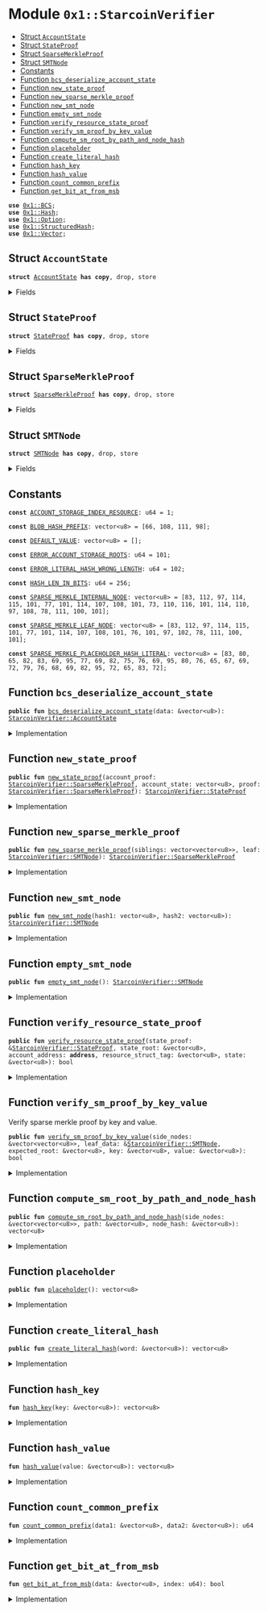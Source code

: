
<a name="0x1_StarcoinVerifier"></a>

# Module `0x1::StarcoinVerifier`



-  [Struct `AccountState`](#0x1_StarcoinVerifier_AccountState)
-  [Struct `StateProof`](#0x1_StarcoinVerifier_StateProof)
-  [Struct `SparseMerkleProof`](#0x1_StarcoinVerifier_SparseMerkleProof)
-  [Struct `SMTNode`](#0x1_StarcoinVerifier_SMTNode)
-  [Constants](#@Constants_0)
-  [Function `bcs_deserialize_account_state`](#0x1_StarcoinVerifier_bcs_deserialize_account_state)
-  [Function `new_state_proof`](#0x1_StarcoinVerifier_new_state_proof)
-  [Function `new_sparse_merkle_proof`](#0x1_StarcoinVerifier_new_sparse_merkle_proof)
-  [Function `new_smt_node`](#0x1_StarcoinVerifier_new_smt_node)
-  [Function `empty_smt_node`](#0x1_StarcoinVerifier_empty_smt_node)
-  [Function `verify_resource_state_proof`](#0x1_StarcoinVerifier_verify_resource_state_proof)
-  [Function `verify_sm_proof_by_key_value`](#0x1_StarcoinVerifier_verify_sm_proof_by_key_value)
-  [Function `compute_sm_root_by_path_and_node_hash`](#0x1_StarcoinVerifier_compute_sm_root_by_path_and_node_hash)
-  [Function `placeholder`](#0x1_StarcoinVerifier_placeholder)
-  [Function `create_literal_hash`](#0x1_StarcoinVerifier_create_literal_hash)
-  [Function `hash_key`](#0x1_StarcoinVerifier_hash_key)
-  [Function `hash_value`](#0x1_StarcoinVerifier_hash_value)
-  [Function `count_common_prefix`](#0x1_StarcoinVerifier_count_common_prefix)
-  [Function `get_bit_at_from_msb`](#0x1_StarcoinVerifier_get_bit_at_from_msb)


<pre><code><b>use</b> <a href="BCS.md#0x1_BCS">0x1::BCS</a>;
<b>use</b> <a href="Hash.md#0x1_Hash">0x1::Hash</a>;
<b>use</b> <a href="Option.md#0x1_Option">0x1::Option</a>;
<b>use</b> <a href="StarcoinVerifier.md#0x1_StructuredHash">0x1::StructuredHash</a>;
<b>use</b> <a href="Vector.md#0x1_Vector">0x1::Vector</a>;
</code></pre>



<a name="0x1_StarcoinVerifier_AccountState"></a>

## Struct `AccountState`



<pre><code><b>struct</b> <a href="StarcoinVerifier.md#0x1_StarcoinVerifier_AccountState">AccountState</a> <b>has</b> <b>copy</b>, drop, store
</code></pre>



<details>
<summary>Fields</summary>


<dl>
<dt>
<code>storage_roots: vector&lt;<a href="Option.md#0x1_Option_Option">Option::Option</a>&lt;vector&lt;u8&gt;&gt;&gt;</code>
</dt>
<dd>

</dd>
</dl>


</details>

<a name="0x1_StarcoinVerifier_StateProof"></a>

## Struct `StateProof`



<pre><code><b>struct</b> <a href="StarcoinVerifier.md#0x1_StarcoinVerifier_StateProof">StateProof</a> <b>has</b> <b>copy</b>, drop, store
</code></pre>



<details>
<summary>Fields</summary>


<dl>
<dt>
<code>account_proof: <a href="StarcoinVerifier.md#0x1_StarcoinVerifier_SparseMerkleProof">StarcoinVerifier::SparseMerkleProof</a></code>
</dt>
<dd>

        * Account state's proof for global state root.

</dd>
<dt>
<code>account_state: vector&lt;u8&gt;</code>
</dt>
<dd>

         * Account state including storage roots.

</dd>
<dt>
<code>proof: <a href="StarcoinVerifier.md#0x1_StarcoinVerifier_SparseMerkleProof">StarcoinVerifier::SparseMerkleProof</a></code>
</dt>
<dd>

         * State's proof for account storage root.

</dd>
</dl>


</details>

<a name="0x1_StarcoinVerifier_SparseMerkleProof"></a>

## Struct `SparseMerkleProof`



<pre><code><b>struct</b> <a href="StarcoinVerifier.md#0x1_StarcoinVerifier_SparseMerkleProof">SparseMerkleProof</a> <b>has</b> <b>copy</b>, drop, store
</code></pre>



<details>
<summary>Fields</summary>


<dl>
<dt>
<code>siblings: vector&lt;vector&lt;u8&gt;&gt;</code>
</dt>
<dd>

</dd>
<dt>
<code>leaf: <a href="StarcoinVerifier.md#0x1_StarcoinVerifier_SMTNode">StarcoinVerifier::SMTNode</a></code>
</dt>
<dd>

</dd>
</dl>


</details>

<a name="0x1_StarcoinVerifier_SMTNode"></a>

## Struct `SMTNode`



<pre><code><b>struct</b> <a href="StarcoinVerifier.md#0x1_StarcoinVerifier_SMTNode">SMTNode</a> <b>has</b> <b>copy</b>, drop, store
</code></pre>



<details>
<summary>Fields</summary>


<dl>
<dt>
<code>hash1: vector&lt;u8&gt;</code>
</dt>
<dd>

</dd>
<dt>
<code>hash2: vector&lt;u8&gt;</code>
</dt>
<dd>

</dd>
</dl>


</details>

<a name="@Constants_0"></a>

## Constants


<a name="0x1_StarcoinVerifier_ACCOUNT_STORAGE_INDEX_RESOURCE"></a>



<pre><code><b>const</b> <a href="StarcoinVerifier.md#0x1_StarcoinVerifier_ACCOUNT_STORAGE_INDEX_RESOURCE">ACCOUNT_STORAGE_INDEX_RESOURCE</a>: u64 = 1;
</code></pre>



<a name="0x1_StarcoinVerifier_BLOB_HASH_PREFIX"></a>



<pre><code><b>const</b> <a href="StarcoinVerifier.md#0x1_StarcoinVerifier_BLOB_HASH_PREFIX">BLOB_HASH_PREFIX</a>: vector&lt;u8&gt; = [66, 108, 111, 98];
</code></pre>



<a name="0x1_StarcoinVerifier_DEFAULT_VALUE"></a>



<pre><code><b>const</b> <a href="StarcoinVerifier.md#0x1_StarcoinVerifier_DEFAULT_VALUE">DEFAULT_VALUE</a>: vector&lt;u8&gt; = [];
</code></pre>



<a name="0x1_StarcoinVerifier_ERROR_ACCOUNT_STORAGE_ROOTS"></a>



<pre><code><b>const</b> <a href="StarcoinVerifier.md#0x1_StarcoinVerifier_ERROR_ACCOUNT_STORAGE_ROOTS">ERROR_ACCOUNT_STORAGE_ROOTS</a>: u64 = 101;
</code></pre>



<a name="0x1_StarcoinVerifier_ERROR_LITERAL_HASH_WRONG_LENGTH"></a>



<pre><code><b>const</b> <a href="StarcoinVerifier.md#0x1_StarcoinVerifier_ERROR_LITERAL_HASH_WRONG_LENGTH">ERROR_LITERAL_HASH_WRONG_LENGTH</a>: u64 = 102;
</code></pre>



<a name="0x1_StarcoinVerifier_HASH_LEN_IN_BITS"></a>



<pre><code><b>const</b> <a href="StarcoinVerifier.md#0x1_StarcoinVerifier_HASH_LEN_IN_BITS">HASH_LEN_IN_BITS</a>: u64 = 256;
</code></pre>



<a name="0x1_StarcoinVerifier_SPARSE_MERKLE_INTERNAL_NODE"></a>



<pre><code><b>const</b> <a href="StarcoinVerifier.md#0x1_StarcoinVerifier_SPARSE_MERKLE_INTERNAL_NODE">SPARSE_MERKLE_INTERNAL_NODE</a>: vector&lt;u8&gt; = [83, 112, 97, 114, 115, 101, 77, 101, 114, 107, 108, 101, 73, 110, 116, 101, 114, 110, 97, 108, 78, 111, 100, 101];
</code></pre>



<a name="0x1_StarcoinVerifier_SPARSE_MERKLE_LEAF_NODE"></a>



<pre><code><b>const</b> <a href="StarcoinVerifier.md#0x1_StarcoinVerifier_SPARSE_MERKLE_LEAF_NODE">SPARSE_MERKLE_LEAF_NODE</a>: vector&lt;u8&gt; = [83, 112, 97, 114, 115, 101, 77, 101, 114, 107, 108, 101, 76, 101, 97, 102, 78, 111, 100, 101];
</code></pre>



<a name="0x1_StarcoinVerifier_SPARSE_MERKLE_PLACEHOLDER_HASH_LITERAL"></a>



<pre><code><b>const</b> <a href="StarcoinVerifier.md#0x1_StarcoinVerifier_SPARSE_MERKLE_PLACEHOLDER_HASH_LITERAL">SPARSE_MERKLE_PLACEHOLDER_HASH_LITERAL</a>: vector&lt;u8&gt; = [83, 80, 65, 82, 83, 69, 95, 77, 69, 82, 75, 76, 69, 95, 80, 76, 65, 67, 69, 72, 79, 76, 68, 69, 82, 95, 72, 65, 83, 72];
</code></pre>



<a name="0x1_StarcoinVerifier_bcs_deserialize_account_state"></a>

## Function `bcs_deserialize_account_state`



<pre><code><b>public</b> <b>fun</b> <a href="StarcoinVerifier.md#0x1_StarcoinVerifier_bcs_deserialize_account_state">bcs_deserialize_account_state</a>(data: &vector&lt;u8&gt;): <a href="StarcoinVerifier.md#0x1_StarcoinVerifier_AccountState">StarcoinVerifier::AccountState</a>
</code></pre>



<details>
<summary>Implementation</summary>


<pre><code><b>public</b> <b>fun</b> <a href="StarcoinVerifier.md#0x1_StarcoinVerifier_bcs_deserialize_account_state">bcs_deserialize_account_state</a>(data: &vector&lt;u8&gt;): <a href="StarcoinVerifier.md#0x1_StarcoinVerifier_AccountState">AccountState</a> {
    <b>let</b> (vec, _) = <a href="BCS.md#0x1_BCS_deserialize_option_bytes_vector">BCS::deserialize_option_bytes_vector</a>(data, 0);
    <a href="StarcoinVerifier.md#0x1_StarcoinVerifier_AccountState">AccountState</a>{
        storage_roots: vec
    }
}
</code></pre>



</details>

<a name="0x1_StarcoinVerifier_new_state_proof"></a>

## Function `new_state_proof`



<pre><code><b>public</b> <b>fun</b> <a href="StarcoinVerifier.md#0x1_StarcoinVerifier_new_state_proof">new_state_proof</a>(account_proof: <a href="StarcoinVerifier.md#0x1_StarcoinVerifier_SparseMerkleProof">StarcoinVerifier::SparseMerkleProof</a>, account_state: vector&lt;u8&gt;, proof: <a href="StarcoinVerifier.md#0x1_StarcoinVerifier_SparseMerkleProof">StarcoinVerifier::SparseMerkleProof</a>): <a href="StarcoinVerifier.md#0x1_StarcoinVerifier_StateProof">StarcoinVerifier::StateProof</a>
</code></pre>



<details>
<summary>Implementation</summary>


<pre><code><b>public</b> <b>fun</b> <a href="StarcoinVerifier.md#0x1_StarcoinVerifier_new_state_proof">new_state_proof</a>(account_proof: <a href="StarcoinVerifier.md#0x1_StarcoinVerifier_SparseMerkleProof">SparseMerkleProof</a>, account_state: vector&lt;u8&gt;, proof: <a href="StarcoinVerifier.md#0x1_StarcoinVerifier_SparseMerkleProof">SparseMerkleProof</a>): <a href="StarcoinVerifier.md#0x1_StarcoinVerifier_StateProof">StateProof</a> {
    <a href="StarcoinVerifier.md#0x1_StarcoinVerifier_StateProof">StateProof</a>{
        account_proof,
        account_state,
        proof,
    }
}
</code></pre>



</details>

<a name="0x1_StarcoinVerifier_new_sparse_merkle_proof"></a>

## Function `new_sparse_merkle_proof`



<pre><code><b>public</b> <b>fun</b> <a href="StarcoinVerifier.md#0x1_StarcoinVerifier_new_sparse_merkle_proof">new_sparse_merkle_proof</a>(siblings: vector&lt;vector&lt;u8&gt;&gt;, leaf: <a href="StarcoinVerifier.md#0x1_StarcoinVerifier_SMTNode">StarcoinVerifier::SMTNode</a>): <a href="StarcoinVerifier.md#0x1_StarcoinVerifier_SparseMerkleProof">StarcoinVerifier::SparseMerkleProof</a>
</code></pre>



<details>
<summary>Implementation</summary>


<pre><code><b>public</b> <b>fun</b> <a href="StarcoinVerifier.md#0x1_StarcoinVerifier_new_sparse_merkle_proof">new_sparse_merkle_proof</a>(siblings: vector&lt;vector&lt;u8&gt;&gt;, leaf: <a href="StarcoinVerifier.md#0x1_StarcoinVerifier_SMTNode">SMTNode</a>): <a href="StarcoinVerifier.md#0x1_StarcoinVerifier_SparseMerkleProof">SparseMerkleProof</a> {
    <a href="StarcoinVerifier.md#0x1_StarcoinVerifier_SparseMerkleProof">SparseMerkleProof</a>{
        siblings,
        leaf,
    }
}
</code></pre>



</details>

<a name="0x1_StarcoinVerifier_new_smt_node"></a>

## Function `new_smt_node`



<pre><code><b>public</b> <b>fun</b> <a href="StarcoinVerifier.md#0x1_StarcoinVerifier_new_smt_node">new_smt_node</a>(hash1: vector&lt;u8&gt;, hash2: vector&lt;u8&gt;): <a href="StarcoinVerifier.md#0x1_StarcoinVerifier_SMTNode">StarcoinVerifier::SMTNode</a>
</code></pre>



<details>
<summary>Implementation</summary>


<pre><code><b>public</b> <b>fun</b> <a href="StarcoinVerifier.md#0x1_StarcoinVerifier_new_smt_node">new_smt_node</a>(hash1: vector&lt;u8&gt;, hash2: vector&lt;u8&gt;): <a href="StarcoinVerifier.md#0x1_StarcoinVerifier_SMTNode">SMTNode</a> {
    <a href="StarcoinVerifier.md#0x1_StarcoinVerifier_SMTNode">SMTNode</a>{
        hash1,
        hash2,
    }
}
</code></pre>



</details>

<a name="0x1_StarcoinVerifier_empty_smt_node"></a>

## Function `empty_smt_node`



<pre><code><b>public</b> <b>fun</b> <a href="StarcoinVerifier.md#0x1_StarcoinVerifier_empty_smt_node">empty_smt_node</a>(): <a href="StarcoinVerifier.md#0x1_StarcoinVerifier_SMTNode">StarcoinVerifier::SMTNode</a>
</code></pre>



<details>
<summary>Implementation</summary>


<pre><code><b>public</b> <b>fun</b> <a href="StarcoinVerifier.md#0x1_StarcoinVerifier_empty_smt_node">empty_smt_node</a>(): <a href="StarcoinVerifier.md#0x1_StarcoinVerifier_SMTNode">SMTNode</a> {
    <a href="StarcoinVerifier.md#0x1_StarcoinVerifier_SMTNode">SMTNode</a>{
        hash1: <a href="Vector.md#0x1_Vector_empty">Vector::empty</a>(),
        hash2: <a href="Vector.md#0x1_Vector_empty">Vector::empty</a>(),
    }
}
</code></pre>



</details>

<a name="0x1_StarcoinVerifier_verify_resource_state_proof"></a>

## Function `verify_resource_state_proof`



<pre><code><b>public</b> <b>fun</b> <a href="StarcoinVerifier.md#0x1_StarcoinVerifier_verify_resource_state_proof">verify_resource_state_proof</a>(state_proof: &<a href="StarcoinVerifier.md#0x1_StarcoinVerifier_StateProof">StarcoinVerifier::StateProof</a>, state_root: &vector&lt;u8&gt;, account_address: <b>address</b>, resource_struct_tag: &vector&lt;u8&gt;, state: &vector&lt;u8&gt;): bool
</code></pre>



<details>
<summary>Implementation</summary>


<pre><code><b>public</b> <b>fun</b> <a href="StarcoinVerifier.md#0x1_StarcoinVerifier_verify_resource_state_proof">verify_resource_state_proof</a>(state_proof: &<a href="StarcoinVerifier.md#0x1_StarcoinVerifier_StateProof">StateProof</a>, state_root: &vector&lt;u8&gt;,
                                       account_address: <b>address</b>, resource_struct_tag: &vector&lt;u8&gt;,
                                       state: &vector&lt;u8&gt;): bool {
    <b>let</b> accountState: <a href="StarcoinVerifier.md#0x1_StarcoinVerifier_AccountState">AccountState</a> = <a href="StarcoinVerifier.md#0x1_StarcoinVerifier_bcs_deserialize_account_state">bcs_deserialize_account_state</a>(&state_proof.account_state);
    <b>assert</b>!(<a href="Vector.md#0x1_Vector_length">Vector::length</a>(&accountState.storage_roots) &gt; <a href="StarcoinVerifier.md#0x1_StarcoinVerifier_ACCOUNT_STORAGE_INDEX_RESOURCE">ACCOUNT_STORAGE_INDEX_RESOURCE</a>, <a href="StarcoinVerifier.md#0x1_StarcoinVerifier_ERROR_ACCOUNT_STORAGE_ROOTS">ERROR_ACCOUNT_STORAGE_ROOTS</a>);

    // First, verify state for storage root.
    <b>let</b> storageRoot = <a href="Option.md#0x1_Option_borrow">Option::borrow</a>(<a href="Vector.md#0x1_Vector_borrow">Vector::borrow</a>(&accountState.storage_roots, <a href="StarcoinVerifier.md#0x1_StarcoinVerifier_ACCOUNT_STORAGE_INDEX_RESOURCE">ACCOUNT_STORAGE_INDEX_RESOURCE</a>));
    <b>let</b> ok: bool = <a href="StarcoinVerifier.md#0x1_StarcoinVerifier_verify_sm_proof_by_key_value">verify_sm_proof_by_key_value</a>(&state_proof.proof.siblings,
        &state_proof.proof.leaf,
        storageRoot,
        resource_struct_tag, // resource <b>struct</b> tag <a href="BCS.md#0x1_BCS">BCS</a> serialized <b>as</b> key
        state);
    <b>if</b> (!ok) {
        <b>return</b> <b>false</b>
    };

    // Then, verify account state for <b>global</b> state root.
    ok = <a href="StarcoinVerifier.md#0x1_StarcoinVerifier_verify_sm_proof_by_key_value">verify_sm_proof_by_key_value</a>(&state_proof.account_proof.siblings,
        &state_proof.account_proof.leaf,
        state_root,
        &<a href="BCS.md#0x1_BCS_to_bytes">BCS::to_bytes</a>&lt;<b>address</b>&gt;(&account_address), // account <b>address</b> <b>as</b> key
        &state_proof.account_state,
    );
    ok
}
</code></pre>



</details>

<a name="0x1_StarcoinVerifier_verify_sm_proof_by_key_value"></a>

## Function `verify_sm_proof_by_key_value`

Verify sparse merkle proof by key and value.


<pre><code><b>public</b> <b>fun</b> <a href="StarcoinVerifier.md#0x1_StarcoinVerifier_verify_sm_proof_by_key_value">verify_sm_proof_by_key_value</a>(side_nodes: &vector&lt;vector&lt;u8&gt;&gt;, leaf_data: &<a href="StarcoinVerifier.md#0x1_StarcoinVerifier_SMTNode">StarcoinVerifier::SMTNode</a>, expected_root: &vector&lt;u8&gt;, key: &vector&lt;u8&gt;, value: &vector&lt;u8&gt;): bool
</code></pre>



<details>
<summary>Implementation</summary>


<pre><code><b>public</b> <b>fun</b> <a href="StarcoinVerifier.md#0x1_StarcoinVerifier_verify_sm_proof_by_key_value">verify_sm_proof_by_key_value</a>(side_nodes: &vector&lt;vector&lt;u8&gt;&gt;, leaf_data: &<a href="StarcoinVerifier.md#0x1_StarcoinVerifier_SMTNode">SMTNode</a>, expected_root: &vector&lt;u8&gt;, key: &vector&lt;u8&gt;, value: &vector&lt;u8&gt;): bool {
    <b>let</b> path = <a href="StarcoinVerifier.md#0x1_StarcoinVerifier_hash_key">hash_key</a>(key);
    <b>let</b> current_hash: vector&lt;u8&gt;;
    <b>if</b> (*value == <a href="StarcoinVerifier.md#0x1_StarcoinVerifier_DEFAULT_VALUE">DEFAULT_VALUE</a>) {
        // Non-membership proof.
        <b>if</b> (<a href="StarcoinVerifier.md#0x1_StarcoinVerifier_empty_smt_node">empty_smt_node</a>() == *leaf_data) {
            current_hash = <a href="StarcoinVerifier.md#0x1_StarcoinVerifier_placeholder">placeholder</a>();
        } <b>else</b> {
            <b>if</b> (*&leaf_data.hash1 == *&path) {
                <b>return</b> <b>false</b>
            };
            <b>if</b> (!(<a href="StarcoinVerifier.md#0x1_StarcoinVerifier_count_common_prefix">count_common_prefix</a>(&leaf_data.hash1, &path) &gt;= <a href="Vector.md#0x1_Vector_length">Vector::length</a>(side_nodes))) {
                <b>return</b> <b>false</b>
            };
            current_hash = <a href="StarcoinVerifier.md#0x1_StructuredHash_hash">StructuredHash::hash</a>(<a href="StarcoinVerifier.md#0x1_StarcoinVerifier_SPARSE_MERKLE_LEAF_NODE">SPARSE_MERKLE_LEAF_NODE</a>, leaf_data);
        };
    } <b>else</b> {
        // Membership proof.
        <b>if</b> (<a href="StarcoinVerifier.md#0x1_StarcoinVerifier_empty_smt_node">empty_smt_node</a>() == *leaf_data) {
            <b>return</b> <b>false</b>
        };
        <b>if</b> (*&leaf_data.hash1 != *&path) {
            <b>return</b> <b>false</b>
        };
        <b>let</b> value_hash = <a href="StarcoinVerifier.md#0x1_StarcoinVerifier_hash_value">hash_value</a>(value);
        <b>if</b> (*&leaf_data.hash2 != value_hash) {
            <b>return</b> <b>false</b>
        };
        current_hash = <a href="StarcoinVerifier.md#0x1_StructuredHash_hash">StructuredHash::hash</a>(<a href="StarcoinVerifier.md#0x1_StarcoinVerifier_SPARSE_MERKLE_LEAF_NODE">SPARSE_MERKLE_LEAF_NODE</a>, leaf_data);
    };

    current_hash = <a href="StarcoinVerifier.md#0x1_StarcoinVerifier_compute_sm_root_by_path_and_node_hash">compute_sm_root_by_path_and_node_hash</a>(side_nodes, &path, &current_hash);
    current_hash == *expected_root
}
</code></pre>



</details>

<a name="0x1_StarcoinVerifier_compute_sm_root_by_path_and_node_hash"></a>

## Function `compute_sm_root_by_path_and_node_hash`



<pre><code><b>public</b> <b>fun</b> <a href="StarcoinVerifier.md#0x1_StarcoinVerifier_compute_sm_root_by_path_and_node_hash">compute_sm_root_by_path_and_node_hash</a>(side_nodes: &vector&lt;vector&lt;u8&gt;&gt;, path: &vector&lt;u8&gt;, node_hash: &vector&lt;u8&gt;): vector&lt;u8&gt;
</code></pre>



<details>
<summary>Implementation</summary>


<pre><code><b>public</b> <b>fun</b> <a href="StarcoinVerifier.md#0x1_StarcoinVerifier_compute_sm_root_by_path_and_node_hash">compute_sm_root_by_path_and_node_hash</a>(side_nodes: &vector&lt;vector&lt;u8&gt;&gt;, path: &vector&lt;u8&gt;, node_hash: &vector&lt;u8&gt;): vector&lt;u8&gt; {
    <b>let</b> current_hash = *node_hash;
    <b>let</b> i = 0;
    <b>let</b> proof_length = <a href="Vector.md#0x1_Vector_length">Vector::length</a>(side_nodes);
    <b>while</b> (i &lt; proof_length) {
        <b>let</b> sibling = *<a href="Vector.md#0x1_Vector_borrow">Vector::borrow</a>(side_nodes, i);
        <b>let</b> bit = <a href="StarcoinVerifier.md#0x1_StarcoinVerifier_get_bit_at_from_msb">get_bit_at_from_msb</a>(path, proof_length - i - 1);
        <b>let</b> internal_node = <b>if</b> (bit) {
            <a href="StarcoinVerifier.md#0x1_StarcoinVerifier_SMTNode">SMTNode</a>{ hash1: sibling, hash2: current_hash }
        } <b>else</b> {
            <a href="StarcoinVerifier.md#0x1_StarcoinVerifier_SMTNode">SMTNode</a>{ hash1: current_hash, hash2: sibling }
        };
        current_hash = <a href="StarcoinVerifier.md#0x1_StructuredHash_hash">StructuredHash::hash</a>(<a href="StarcoinVerifier.md#0x1_StarcoinVerifier_SPARSE_MERKLE_INTERNAL_NODE">SPARSE_MERKLE_INTERNAL_NODE</a>, &internal_node);
        i = i + 1;
    };
    current_hash
}
</code></pre>



</details>

<a name="0x1_StarcoinVerifier_placeholder"></a>

## Function `placeholder`



<pre><code><b>public</b> <b>fun</b> <a href="StarcoinVerifier.md#0x1_StarcoinVerifier_placeholder">placeholder</a>(): vector&lt;u8&gt;
</code></pre>



<details>
<summary>Implementation</summary>


<pre><code><b>public</b> <b>fun</b> <a href="StarcoinVerifier.md#0x1_StarcoinVerifier_placeholder">placeholder</a>(): vector&lt;u8&gt; {
    <a href="StarcoinVerifier.md#0x1_StarcoinVerifier_create_literal_hash">create_literal_hash</a>(&<a href="StarcoinVerifier.md#0x1_StarcoinVerifier_SPARSE_MERKLE_PLACEHOLDER_HASH_LITERAL">SPARSE_MERKLE_PLACEHOLDER_HASH_LITERAL</a>)
}
</code></pre>



</details>

<a name="0x1_StarcoinVerifier_create_literal_hash"></a>

## Function `create_literal_hash`



<pre><code><b>public</b> <b>fun</b> <a href="StarcoinVerifier.md#0x1_StarcoinVerifier_create_literal_hash">create_literal_hash</a>(word: &vector&lt;u8&gt;): vector&lt;u8&gt;
</code></pre>



<details>
<summary>Implementation</summary>


<pre><code><b>public</b> <b>fun</b> <a href="StarcoinVerifier.md#0x1_StarcoinVerifier_create_literal_hash">create_literal_hash</a>(word: &vector&lt;u8&gt;): vector&lt;u8&gt; {
    <b>if</b> (<a href="Vector.md#0x1_Vector_length">Vector::length</a>(word)  &lt;= 32) {
        <b>let</b> lenZero = 32 - <a href="Vector.md#0x1_Vector_length">Vector::length</a>(word);
        <b>let</b> i = 0;
        <b>let</b> r = *word;
        <b>while</b> (i &lt; lenZero) {
            <a href="Vector.md#0x1_Vector_push_back">Vector::push_back</a>(&<b>mut</b> r, 0);
            i = i + 1;
        };
        <b>return</b> r
    };
    <b>abort</b> <a href="StarcoinVerifier.md#0x1_StarcoinVerifier_ERROR_LITERAL_HASH_WRONG_LENGTH">ERROR_LITERAL_HASH_WRONG_LENGTH</a>
}
</code></pre>



</details>

<a name="0x1_StarcoinVerifier_hash_key"></a>

## Function `hash_key`



<pre><code><b>fun</b> <a href="StarcoinVerifier.md#0x1_StarcoinVerifier_hash_key">hash_key</a>(key: &vector&lt;u8&gt;): vector&lt;u8&gt;
</code></pre>



<details>
<summary>Implementation</summary>


<pre><code><b>fun</b> <a href="StarcoinVerifier.md#0x1_StarcoinVerifier_hash_key">hash_key</a>(key: &vector&lt;u8&gt;): vector&lt;u8&gt; {
    <a href="Hash.md#0x1_Hash_sha3_256">Hash::sha3_256</a>(*key)
}
</code></pre>



</details>

<a name="0x1_StarcoinVerifier_hash_value"></a>

## Function `hash_value`



<pre><code><b>fun</b> <a href="StarcoinVerifier.md#0x1_StarcoinVerifier_hash_value">hash_value</a>(value: &vector&lt;u8&gt;): vector&lt;u8&gt;
</code></pre>



<details>
<summary>Implementation</summary>


<pre><code><b>fun</b> <a href="StarcoinVerifier.md#0x1_StarcoinVerifier_hash_value">hash_value</a>(value: &vector&lt;u8&gt;): vector&lt;u8&gt; {
    <a href="StarcoinVerifier.md#0x1_StructuredHash_hash">StructuredHash::hash</a>(<a href="StarcoinVerifier.md#0x1_StarcoinVerifier_BLOB_HASH_PREFIX">BLOB_HASH_PREFIX</a>, value)
}
</code></pre>



</details>

<a name="0x1_StarcoinVerifier_count_common_prefix"></a>

## Function `count_common_prefix`



<pre><code><b>fun</b> <a href="StarcoinVerifier.md#0x1_StarcoinVerifier_count_common_prefix">count_common_prefix</a>(data1: &vector&lt;u8&gt;, data2: &vector&lt;u8&gt;): u64
</code></pre>



<details>
<summary>Implementation</summary>


<pre><code><b>fun</b> <a href="StarcoinVerifier.md#0x1_StarcoinVerifier_count_common_prefix">count_common_prefix</a>(data1: &vector&lt;u8&gt;, data2: &vector&lt;u8&gt;): u64 {
    <b>let</b> count = 0;
    <b>let</b> i = 0;
    <b>while</b> ( i &lt; <a href="Vector.md#0x1_Vector_length">Vector::length</a>(data1) * 8) {
        <b>if</b> (<a href="StarcoinVerifier.md#0x1_StarcoinVerifier_get_bit_at_from_msb">get_bit_at_from_msb</a>(data1, i) == <a href="StarcoinVerifier.md#0x1_StarcoinVerifier_get_bit_at_from_msb">get_bit_at_from_msb</a>(data2, i)) {
            count = count + 1;
        } <b>else</b> {
            <b>break</b>
        };
        i = i + 1;
    };
    count
}
</code></pre>



</details>

<a name="0x1_StarcoinVerifier_get_bit_at_from_msb"></a>

## Function `get_bit_at_from_msb`



<pre><code><b>fun</b> <a href="StarcoinVerifier.md#0x1_StarcoinVerifier_get_bit_at_from_msb">get_bit_at_from_msb</a>(data: &vector&lt;u8&gt;, index: u64): bool
</code></pre>



<details>
<summary>Implementation</summary>


<pre><code><b>fun</b> <a href="StarcoinVerifier.md#0x1_StarcoinVerifier_get_bit_at_from_msb">get_bit_at_from_msb</a>(data: &vector&lt;u8&gt;, index: u64): bool {
    <b>let</b> pos = index / 8;
    <b>let</b> bit = (7 - index % 8);
    (*<a href="Vector.md#0x1_Vector_borrow">Vector::borrow</a>(data, pos) &gt;&gt; (bit <b>as</b> u8)) & 1u8 != 0
}
</code></pre>



</details>
